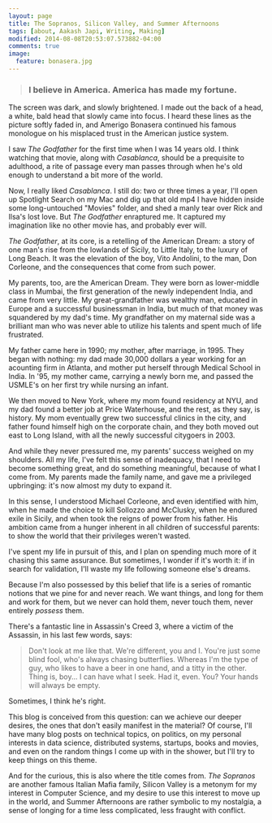 ```yaml
---
layout: page
title: The Sopranos, Silicon Valley, and Summer Afternoons
tags: [about, Aakash Japi, Writing, Making]
modified: 2014-08-08T20:53:07.573882-04:00
comments: true
image:
  feature: bonasera.jpg
---
```


> ### I believe in America. America has made my fortune.

The screen was dark, and slowly brightened. I made out the back of a head, a white, bald head that slowly came into focus. I heard these lines as the picture softly faded in, and Amerigo Bonasera continued his famous monologue on his misplaced trust in the American justice system.  
  
I saw _The Godfather_ for the first time when I was 14 years old. I think watching that movie, along with _Casablanca_, should be a prequisite to adulthood, a rite of passage every man passes through when he's old enough to understand a bit more of the world.    
  
Now, I really liked _Casablanca_. I still do: two or three times a year, I'll open up Spotlight Search on my Mac and dig up that old mp4 I have hidden inside some long-untouched "Movies" folder, and shed a manly tear over Rick and Ilsa's lost love. But _The Godfather_ enraptured me. It captured my imagination like no other movie has, and probably ever will.  
  
_The Godfather_, at its core, is a retelling of the American Dream: a story of one man's rise from the lowlands of Sicily, to Little Italy, to the luxury of Long Beach. It was the elevation of the boy, Vito Andolini, to the man, Don Corleone, and the consequences that come from such power.  
  
My parents, too, are the American Dream. They were born as lower-middle class in Mumbai, the first generation of the newly independent India, and came from very little. My great-grandfather was wealthy man, educated in Europe and a successful businessman in India, but much of that money was squandered by my dad's time. My grandfather on my maternal side was a brilliant man who was never able to utilize his talents and spent much of life frustrated.      
  
My father came here in 1990; my mother, after marriage, in 1995. They began with nothing: my dad made 30,000 dollars a year working for an acounting firm in Atlanta, and mother put herself through Medical School in India. In '95, my mother came, carrying a newly born me, and passed the USMLE's on her first try while nursing an infant.  
  
We then moved to New York, where my mom found residency at NYU, and my dad found a better job at Price Waterhouse, and the rest, as they say, is history. My mom eventually grew two successful clinics in the city, and father found himself high on the corporate chain, and they both moved out east to Long Island, with all the newly successful citygoers in 2003.    
  
And while they never pressured me, my parents' success weighed on my shoulders. All my life, I've felt this sense of inadequacy, that I need to become something great, and do something meaningful, because of what I come from. My parents made the family name, and gave me a privileged upbringing: it's now almost my duty to expand it.    
    
In this sense, I understood Michael Corleone, and even identified with him, when he made the choice to kill Sollozzo and McClusky, when he endured exile in Sicily, and when took the reigns of power from his father. His ambition came from a hunger inherent in all children of successful parents: to show the world that their privileges weren't wasted.  
  
I've spent my life in pursuit of this, and I plan on spending much more of it chasing this same assurance. But sometimes, I wonder if it's worth it: if in search for validation, I'll waste my life following someone else's dreams.  
  
Because I'm also possessed by this belief that life is a series of romantic notions that we pine for and never reach. We want things, and long for them and work for them, but we never can hold them, never touch them, never entirely _possess_ them.  
  
There's a fantastic line in Assassin's Creed 3, where a victim of the Assassin, in his last few words, says:  
  
> Don't look at me like that. We're different, you and I. You're just some blind fool, who's always chasing butterflies. Whereas I'm the type of guy, who likes to have a beer in one hand, and a titty in the other. Thing is, boy... I can have what I seek. Had it, even. You? Your hands will always be empty.  
  
Sometimes, I think he's right.  
  
This blog is conceived from this question: can we achieve our deeper desires, the ones that don't easily manifest in the material? Of course, I'll have many blog posts on technical topics, on politics, on my personal interests in data science, distributed systems, startups, books and movies, and even on the random things I come up with in the shower, but I'll try to keep things on this theme. 
  
And for the curious, this is also where the title comes from. _The Sopranos_ are another famous Italian Mafia family, Silicon Valley is a metonym for my interest in Computer Science, and my desire to use this interest to move up in the world, and Summer Afternoons are rather symbolic to my nostalgia, a sense of longing for a time less complicated, less fraught with conflict. 
  






